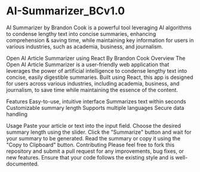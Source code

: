 # AI-Summarizer_BCv1.0
AI Summarizer by Brandon Cook is a powerful tool 
leveraging AI algorithms to condense lengthy text into 
concise summaries, enhancing comprehension &amp; saving time, 
while maintaining key information for users in various industries, such as academia, business, and journalism.

Open AI Article Summarizer using React
By Brandon Cook
Overview
The Open AI Article Summarizer is a user-friendly web application that leverages the power of artificial intelligence to condense lengthy text into concise, easily digestible summaries. Built using React, this app is designed for users across various industries, including academia, business, and journalism, to save time while maintaining the essence of the content.

Features
Easy-to-use, intuitive interface
Summarizes text within seconds
Customizable summary length
Supports multiple languages
Secure data handling

Usage
Paste your article or text into the input field.
Choose the desired summary length using the slider.
Click the "Summarize" button and wait for your summary to be generated.
Read the summary or copy it using the "Copy to Clipboard" button.
Contributing
Please feel free to fork this repository and submit a pull request for any improvements, bug fixes, or new features. Ensure that your code follows the existing style and is well-documented.
